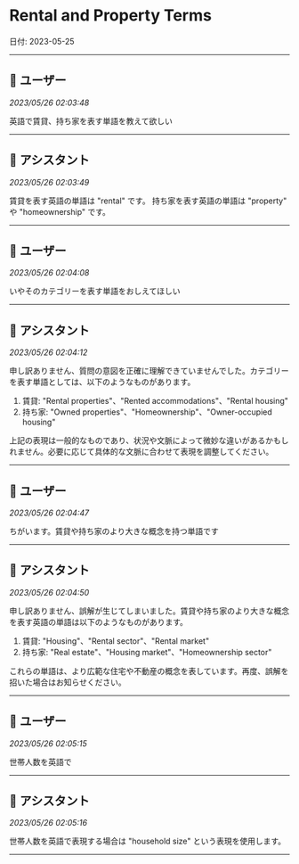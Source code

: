 # Rental and Property Terms

日付: 2023-05-25

---

## 👤 ユーザー
*2023/05/26 02:03:48*

英語で賃貸、持ち家を表す単語を教えて欲しい

---

## 🤖 アシスタント
*2023/05/26 02:03:49*

賃貸を表す英語の単語は "rental" です。
持ち家を表す英語の単語は "property" や "homeownership" です。

---

## 👤 ユーザー
*2023/05/26 02:04:08*

いやそのカテゴリーを表す単語をおしえてほしい

---

## 🤖 アシスタント
*2023/05/26 02:04:12*

申し訳ありません、質問の意図を正確に理解できていませんでした。カテゴリーを表す単語としては、以下のようなものがあります。

1. 賃貸: "Rental properties"、"Rented accommodations"、"Rental housing"
2. 持ち家: "Owned properties"、"Homeownership"、"Owner-occupied housing"

上記の表現は一般的なものであり、状況や文脈によって微妙な違いがあるかもしれません。必要に応じて具体的な文脈に合わせて表現を調整してください。

---

## 👤 ユーザー
*2023/05/26 02:04:47*

ちがいます。賃貸や持ち家のより大きな概念を持つ単語です

---

## 🤖 アシスタント
*2023/05/26 02:04:50*

申し訳ありません、誤解が生じてしまいました。賃貸や持ち家のより大きな概念を表す英語の単語は以下のようなものがあります。

1. 賃貸: "Housing"、"Rental sector"、"Rental market"
2. 持ち家: "Real estate"、"Housing market"、"Homeownership sector"

これらの単語は、より広範な住宅や不動産の概念を表しています。再度、誤解を招いた場合はお知らせください。

---

## 👤 ユーザー
*2023/05/26 02:05:15*

世帯人数を英語で

---

## 🤖 アシスタント
*2023/05/26 02:05:16*

世帯人数を英語で表現する場合は "household size" という表現を使用します。

---

